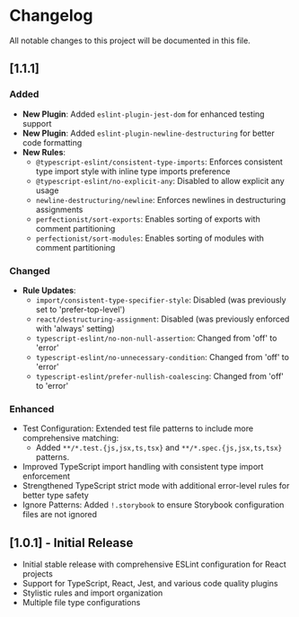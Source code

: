 # Changelog

All notable changes to this project will be documented in this file.

## [1.1.1]

### Added

- **New Plugin**: Added `eslint-plugin-jest-dom` for enhanced testing support
- **New Plugin**: Added `eslint-plugin-newline-destructuring` for better code formatting
- **New Rules**:
  - `@typescript-eslint/consistent-type-imports`: Enforces consistent type import style with inline type imports preference
  - `@typescript-eslint/no-explicit-any`: Disabled to allow explicit any usage
  - `newline-destructuring/newline`: Enforces newlines in destructuring assignments
  - `perfectionist/sort-exports`: Enables sorting of exports with comment partitioning
  - `perfectionist/sort-modules`: Enables sorting of modules with comment partitioning

### Changed

- **Rule Updates**:
  - `import/consistent-type-specifier-style`: Disabled (was previously set to 'prefer-top-level')
  - `react/destructuring-assignment`: Disabled (was previously enforced with 'always' setting)
  - `typescript-eslint/no-non-null-assertion`: Changed from 'off' to 'error'
  - `typescript-eslint/no-unnecessary-condition`: Changed from 'off' to 'error'
  - `typescript-eslint/prefer-nullish-coalescing`: Changed from 'off' to 'error'

### Enhanced

- Test Configuration: Extended test file patterns to include more comprehensive matching:
  - Added `**/*.test.{js,jsx,ts,tsx}` and `**/*.spec.{js,jsx,ts,tsx}` patterns.
- Improved TypeScript import handling with consistent type import enforcement
- Strengthened TypeScript strict mode with additional error-level rules for better type safety
- Ignore Patterns: Added `!.storybook` to ensure Storybook configuration files are not ignored

## [1.0.1] - Initial Release

- Initial stable release with comprehensive ESLint configuration for React projects
- Support for TypeScript, React, Jest, and various code quality plugins
- Stylistic rules and import organization
- Multiple file type configurations
